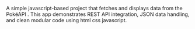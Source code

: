 A simple javascript-based project that fetches and displays data from the PokéAPI
. This app demonstrates REST API integration, JSON data handling, and clean modular code using html css javascript.
